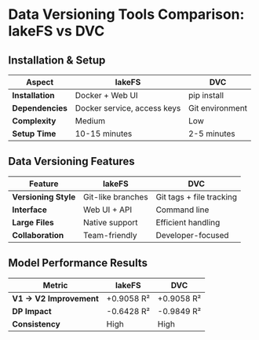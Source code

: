 # Data Versioning Tools Comparison: lakeFS vs DVC

## Installation & Setup

| Aspect | lakeFS | DVC |
|--------|--------|-----|
| **Installation** | Docker + Web UI | pip install |
| **Dependencies** | Docker service, access keys | Git environment |
| **Complexity** | Medium | Low |
| **Setup Time** | 10-15 minutes | 2-5 minutes |

## Data Versioning Features

| Feature | lakeFS | DVC |
|---------|--------|-----|
| **Versioning Style** | Git-like branches | Git tags + file tracking |
| **Interface** | Web UI + API | Command line |
| **Large Files** | Native support | Efficient handling |
| **Collaboration** | Team-friendly | Developer-focused |

## Model Performance Results

| Metric | lakeFS | DVC |
|--------|--------|-----|
| **V1 → V2 Improvement** | +0.9058 R² | +0.9058 R² |
| **DP Impact** | -0.6428 R² | -0.9849 R² |
| **Consistency** | High | High |
